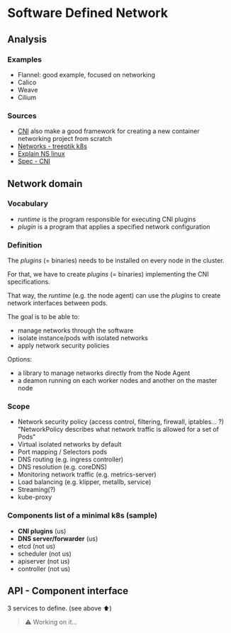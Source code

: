 # Software Defined Network

## Analysis

### Examples

- Flannel: good example, focused on networking
- Calico
- Weave
- Cilium

### Sources

- [CNI](https://github.com/containernetworking/cni) also make a good framework for creating a new container networking project from scratch
- [Networks - treeptik k8s](https://treeptik.gitbook.io/k8s/fundamentals/)
- [Explain NS linux](https://www.youtube.com/watch?v=j_UUnlVC2Ss)
- [Spec - CNI](https://www.cni.dev/docs/spec/)

## Network domain

### Vocabulary

- *runtime* is the program responsible for executing CNI plugins
- *plugin* is a program that applies a specified network configuration

### Definition

The *plugins* (= binaries) needs to be installed on every node in the cluster.

For that, we have to create *plugins* (= binaries) implementing the CNI specifications.

That way, the *runtime* (e.g. the node agent) can use the *plugins* to create network interfaces between pods.

The goal is to be able to:

- manage networks through the software
- isolate instance/pods with isolated networks
- apply network security policies

Options:

- a library to manage networks directly from the Node Agent
- a deamon running on each worker nodes and another on the master node

### Scope

- Network security policy (access control, filtering, firewall, iptables... ?)  
  "NetworkPolicy describes what network traffic is allowed for a set of Pods"
- Virtual isolated networks by default
- Port mapping / Selectors pods
- DNS routing (e.g. ingress controller)
- DNS resolution (e.g. coreDNS)
- Monitoring network traffic (e.g. metrics-server)
- Load balancing (e.g. klipper, metallb, service)
- Streaming(?)
- kube-proxy

### Components list of a minimal k8s (sample)

- **CNI plugins** (us)
- **DNS server/forwarder** (us)
- etcd (not us)
- scheduler (not us)
- apiserver (not us)
- controller (not us)

## API - Component interface

3 services to define. (see above :arrow_up:)

> ⚠️ Working on it...
